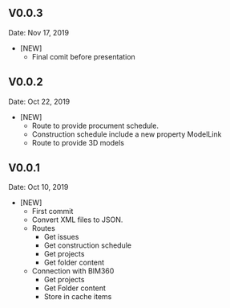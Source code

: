 ## V0.0.3
Date: Nov 17, 2019
  * [NEW]
    * Final comit before presentation

## V0.0.2
Date: Oct 22, 2019
  * [NEW] 
    * Route to provide procument schedule.
    * Construction schedule include a new property ModelLink
    * Route to provide 3D models

## V0.0.1
Date: Oct 10, 2019
  * [NEW] 
    * First commit
    * Convert XML files to JSON.
    * Routes
      * Get issues
      * Get construction schedule
      * Get projects
      * Get folder content
    * Connection with BIM360
      * Get projects
      * Get Folder content
      * Store in cache items

